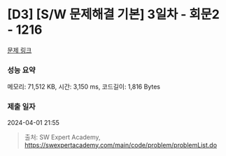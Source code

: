 # [D3] [S/W 문제해결 기본] 3일차 - 회문2 - 1216 

[문제 링크](https://swexpertacademy.com/main/code/problem/problemDetail.do?contestProbId=AV14Rq5aABUCFAYi) 

### 성능 요약

메모리: 71,512 KB, 시간: 3,150 ms, 코드길이: 1,816 Bytes

### 제출 일자

2024-04-01 21:55



> 출처: SW Expert Academy, https://swexpertacademy.com/main/code/problem/problemList.do